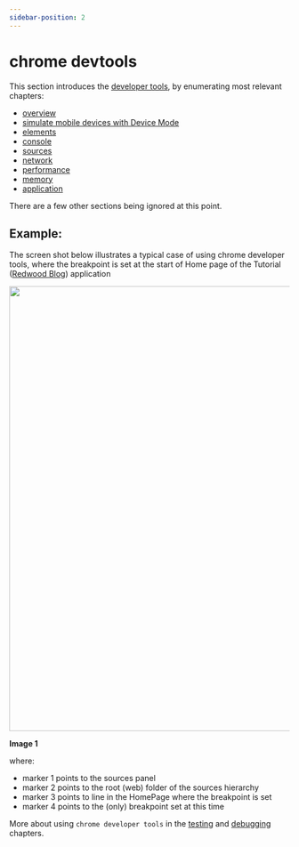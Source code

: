 ```yaml
---
sidebar-position: 2
---
```


# chrome devtools

This section introduces the [developer tools](https://developer.chrome.com/docs/devtools/), by enumerating most relevant chapters:

- [overview](https://developer.chrome.com/docs/devtools/overview/)
- [simulate mobile devices with Device Mode](https://developer.chrome.com/docs/devtools/device-mode/)
- [elements](https://developer.chrome.com/docs/devtools/dom/)
- [console](https://developer.chrome.com/docs/devtools/console/)
- [sources](https://developer.chrome.com/docs/devtools/javascript/sources/)
- [network](https://developer.chrome.com/docs/devtools/network/)
- [performance](https://developer.chrome.com/docs/devtools/evaluate-performance/)
- [memory](https://developer.chrome.com/docs/devtools/memory-problems/memory-101/)
- [application](https://developer.chrome.com/docs/devtools/javascript/background-services/)

There are a few other sections being ignored at this point.

## Example:

The screen shot below illustrates a typical case of using chrome developer tools, where the breakpoint is set at the start of Home page of the Tutorial ([Redwood Blog](https://redwoodjs.com/docs/tutorial/foreword)) application

<p align="center">
  <img width="800" src="https://user-images.githubusercontent.com/2712405/163086742-70bf8204-caed-462e-89ac-8090f4389778.png" />

<b>Image 1</b>
</p>

where:

- marker 1 points to the sources panel
- marker 2 points to the root (web) folder of the sources hierarchy
- marker 3 points to line in the HomePage where the breakpoint is set
- marker 4 points to the (only) breakpoint set at this time

More about using `chrome developer tools` in the [testing](https://rw-community.org/testing/introduction) and [debugging](https://rw-community.org/debugging/introduction) chapters.
